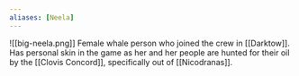 ```yaml
---
aliases: [Neela]
---
```

![[big-neela.png]]
Female whale person who joined the crew in [[Darktow]]. Has personal skin in the game as her and her people are hunted for their oil by the [[Clovis Concord]], specifically out of [[Nicodranas]].